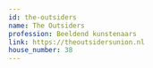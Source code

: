 ```yaml
---
id: the-outsiders
name: The Outsiders
profession: Beeldend kunstenaars
link: https://theoutsidersunion.nl
house_number: 38
---
```


